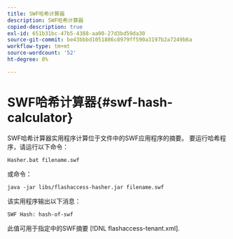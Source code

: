 ```yaml
---
title: SWF哈希计算器
description: SWF哈希计算器
copied-description: true
exl-id: 651b31bc-47b5-4388-aa00-27d3bd59da30
source-git-commit: be43bbbd1051886c8979ff590a3197b2a7249b6a
workflow-type: tm+mt
source-wordcount: '52'
ht-degree: 0%

---
```


# SWF哈希计算器{#swf-hash-calculator}

SWF哈希计算器实用程序计算位于文件中的SWF应用程序的摘要。 要运行哈希程序，请运行以下命令：

```
Hasher.bat filename.swf
```

或命令：

```
java -jar libs/flashaccess-hasher.jar filename.swf
```

该实用程序输出以下消息：

```
SWF Hash: hash-of-swf
```

此值可用于指定中的SWF摘要 [!DNL flashaccess-tenant.xml].

